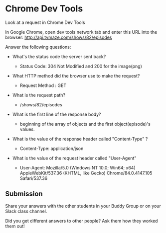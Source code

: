 # Chrome Dev Tools

Look at a request in Chrome Dev Tools

In Google Chrome, open dev tools network tab and enter this URL into the browser: http://api.tvmaze.com/shows/82/episodes

Answer the following questions:

- What's the status code the server sent back?

  - Status Code: 304 Not Modified and 200 for the image(png)

- What HTTP method did the browser use to make the request?

  - Request Method : GET

- What is the request path?

  - /shows/82/episodes

- What is the first line of the response body?

  - beginning of the array of objects and the first object(episode)'s values.

- What is the value of the response header called "Content-Type" ?

  - Content-Type: application/json

- What is the value of the request header called "User-Agent"

  - User-Agent: Mozilla/5.0 (Windows NT 10.0; Win64; x64) AppleWebKit/537.36 (KHTML, like Gecko)
    Chrome/84.0.4147.105 Safari/537.36

## Submission

Share your answers with the other students in your Buddy Group or on your Slack class channel.

Did you get different answers to other people? Ask them how they worked them out!
